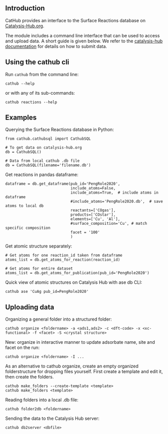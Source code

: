 ## Introduction

CatHub provides an interface to the Surface Reactions database on [Catalysis-Hub.org](http://www.catalysis-hub.org).

The module includes a command line interface that can be used to access and upload data. A short guide is given below. We refer to the [catalysis-hub documentation](http://docs.catalysis-hub.org/en/latest/tutorials/upload.html) for details on how to submit data.

## Using the cathub cli

Run `cathub` from the command line:

    cathub --help

or with any of its sub-commands:

    cathub reactions --help

## Examples

Querying the Surface Reactions database in Python:

    from cathub.cathubsql import CathubSQL

    # To get data on catalysis-hub.org
    db = CathubSQL()

    # Data from local cathub .db file
    db = CathubSQL(filename='filename.db')

Get reactions in pandas dataframe:

    dataframe = db.get_dataframe(pub_id='PengRole2020',
                                 include_atoms=False,
                                 include_atoms=True,  # include atoms in dataframe
                                 #include_atoms='PengRole2020.db',  # save atoms to local db
                                 reactants=['COgas'],
                                 products=['COstar'],
                                 elements=['Cu', 'Al'],
                                 #surface_composition='Cu', # match specific composition
                                 facet = '100'
                                 )

Get atomic structure separately:

    # Get atoms for one reaction_id taken from dataframe
    atoms_list = db.get_atoms_for_reaction(reaction_id)

    # Get atoms for entire dataset
    atoms_list = db.get_atoms_for_publication(pub_id='PengRole2020')


Quick view of atomic structures on Catalysis Hub with ase db CLI:

    cathub ase 'CuAg pub_id=PengRole2020'

## Uploading data

Organizing a general folder into a structured folder:

    cathub organize <foldername> -a <ads1,ads2> -c <dft-code> -x <xc-functional> -f <facet> -S <crystal structure>

New: organize in interactive manner to update adsorbate name, site and facet on the run:

    cathub organize <foldername> -I ...

As an alternative to cathub organize, create an empty organized folderstructure for dropping files yourself. First create a template and edit it, then create the folders.

    cathub make_folders --create-template <template>
    cathub make_folders <template>

Reading folders into a local .db file:

    cathub folder2db <foldername>

Sending the data to the Catalysis Hub server:

    cathub db2server <dbfile>
